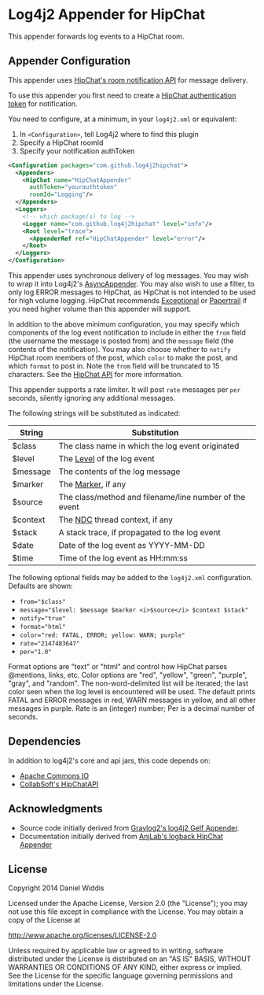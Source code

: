 Log4j2 Appender for HipChat
============================

This appender forwards log events to a HipChat room.

## Appender Configuration

This appender uses [HipChat's room notification API](https://www.hipchat.com/docs/apiv2/method/send_room_notification) for message delivery.

To use this appender you first need to create a [HipChat authentication token](https://www.hipchat.com/docs/api/auth) for notification.

You need to configure, at a minimum, in your `log4j2.xml` or equivalent:
   1. In `<Configuration>`, tell Log4j2 where to find this plugin
   2. Specify a HipChat roomId
   3. Specify your notification authToken 

```xml
<Configuration packages="com.github.log4j2hipchat">
  <Appenders>
    <HipChat name="HipChatAppender" 
      authToken="yourauthtoken" 
      roomId="Logging"/>
  </Appenders>
  <Loggers>
    <!-- which package(s) to log -->
    <Logger name="com.github.log4j2hipchat" level="info"/>
    <Root level="trace">
      <AppenderRef ref="HipChatAppender" level="error"/>
    </Root>
  </Loggers>
</Configuration>
```

This appender uses synchronous delivery of log messages. 
You may wish to wrap it into Log4j2's [AsyncAppender](http://logging.apache.org/log4j/2.x/manual/appenders.html#AsyncAppender). 
You may also wish to use a filter, to only log ERROR messages to HipChat, as HipChat is not intended to be used for high volume logging.
HipChat recommends [Exceptional](http://exceptional.io/) or [Papertrail](http://papertrailapp.com/) if you need higher volume than this appender will support.

In addition to the above minimum configuration, you may specify which components of the log event notification to include in either the `from` field (the username the message is posted from) and the `message` field (the contents of the notification). You may also choose whether to `notify` HipChat room members of the post, which `color` to make the post, and which `format` to post in. Note the `from` field will be truncated to 15 characters.  See the [HipChat API](https://www.hipchat.com/docs/api/method/rooms/message) for more information.

This appender supports a rate limiter.  It will post `rate` messages per `per` seconds, silently ignoring any additional messages.

The following strings will be substituted as indicated:

String  | Substitution
------- | -------------
$class | The class name in which the log event originated
$level | The [Level](http://logging.apache.org/log4j/2.0/log4j-api/apidocs/org/apache/logging/log4j/Level.html) of the log event
$message | The contents of the log message
$marker | The [Marker](http://logging.apache.org/log4j/2.0/manual/markers.html), if any
$source | The class/method and filename/line number of the event 
$context | The [NDC](https://logging.apache.org/log4j/1.2/apidocs/org/apache/log4j/NDC.html) thread context, if any
$stack | A stack trace, if propagated to the log event
$date | Date of the log event as YYYY-MM-DD
$time | Time of the log event as HH:mm:ss
   
The following optional fields may be added to the `log4j2.xml` configuration. Defaults are shown:
* `from="$class"`
* `message="$level: $message $marker <i>$source</i> $context $stack"`
* `notify="true"`
* `format="html"` 
* `color="red: FATAL, ERROR; yellow: WARN; purple"` 
* `rate="2147483647"`
* `per="1.0"`
   
 Format options are "text" or "html" and control how HipChat parses @mentions, links, etc. 
 Color options are "red", "yellow", "green", "purple", "gray", and "random". 
 The non-word-delimited list will be iterated; the last color seen when the log level is encountered will be used.
 The default prints FATAL and ERROR messages in red, WARN messages in yellow, and all other messages in purple.
 Rate is an (integer) number; Per is a decimal number of seconds.

## Dependencies

In addition to log4j2's core and api jars, this code depends on:
   - [Apache Commons IO](http://commons.apache.org/proper/commons-io/)
   - [CollabSoft's HipChatAPI](https://bitbucket.org/collabsoft/hipchatapi/) 

## Acknowledgments

* Source code initially derived from [Graylog2's log4j2 Gelf Appender](https://github.com/Graylog2/log4j2-gelf).
* Documentation initially derived from [AnjLab's logback HipChat Appender](https://github.com/anjlab/logback-hipchat-appender)

## License

Copyright 2014 Daniel Widdis

Licensed under the Apache License, Version 2.0 (the "License");
you may not use this file except in compliance with the License.
You may obtain a copy of the License at

   http://www.apache.org/licenses/LICENSE-2.0

Unless required by applicable law or agreed to in writing, software
distributed under the License is distributed on an "AS IS" BASIS,
WITHOUT WARRANTIES OR CONDITIONS OF ANY KIND, either express or implied.
See the License for the specific language governing permissions and
limitations under the License.
